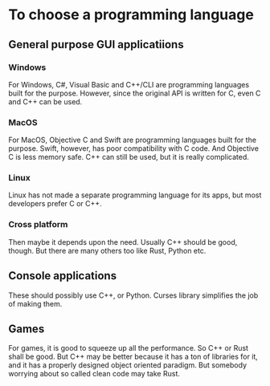 # To choose a programming language  
## General purpose GUI applicatiions  
### Windows  
For Windows, C#, Visual Basic and C++/CLI are programming languages built for the purpose. However, since the original API is written for C, even C and C++ can be used.  
### MacOS  
For MacOS, Objective C and Swift are programming languages built for the purpose. Swift, however, has poor compatibility with C code. And Objective C is less memory safe. C++ can still be used, but it is really complicated.  
### Linux  
Linux has not made a separate programming language for its apps, but most developers prefer C or C++.  
### Cross platform  
Then maybe it depends upon the need. Usually C++ should be good, though. But there are many others too like Rust, Python etc.  
## Console applications  
These should possibly use C++, or Python. Curses library simplifies the job of making them.  
## Games  
For games, it is good to squeeze up all the performance. So C++ or Rust shall be good. But C++ may be better because it has a ton of libraries for it, and it has a properly designed object oriented paradigm. But somebody worrying about so called clean code may take Rust.
